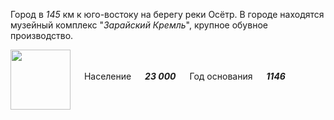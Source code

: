 <!--2021-10-31 01:30:04-->
Город в *145* км к юго-востоку на берегу реки Осётр.
В городе находятся музейный комплекс "*Зарайский Кремль*", крупное обувное производство.

<img src="/posts/Места Подмосковья/Zaraysk.gif" align="middle" width="96px"> &emsp; 
Население &emsp; ***23 000*** &emsp;
Год основания &emsp; ***1146***